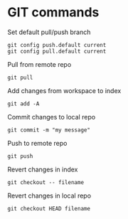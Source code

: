 GIT commands
============

Set default pull/push branch

```
git config push.default current
git config pull.default current
```

Pull from remote repo

```
git pull
```

Add changes from workspace to index

```
git add -A
```

Commit changes to local repo

```
git commit -m "my message"
```

Push to remote repo

```
git push
```

Revert changes in index

```
git checkout -- filename
```

Revert changes in local repo

```
git checkout HEAD filename
```


